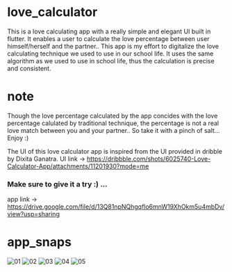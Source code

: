 # love_calculator
This is a love calculating app with a really simple and elegant UI built in flutter.
It enables a user to calculate the love percentage between user himself/herself and the partner.. 
This app is my effort to digitalize the love calculating technique we used to use in our school life.
It uses the same algorithm as we used to use in school life, thus the calculation is precise and consistent.

# note
Though the love percentage calculated by the app concides with the love percentage calulated by traditional technique, the percentage is not a real love match between you and your partner.. So take it with a pinch of salt... Enjoy :)

The UI of this love calculator app is inspired from the UI provided in dribble by Dixita Ganatra. 
UI link -> https://dribbble.com/shots/6025740-Love-Calculator-App/attachments/11201930?mode=me

### Make sure to give it a try :) ...
app link -> https://drive.google.com/file/d/13Q81npNQhgqflo6mnW19XhOkm5u4mbDv/view?usp=sharing



# app_snaps
![01](https://user-images.githubusercontent.com/63596895/151651901-39267c80-786b-43b3-9e3a-c4eb8ed2fe44.jpg)
![02](https://user-images.githubusercontent.com/63596895/151651903-e347bb93-d6e7-44c9-9b38-f3768e256e8e.jpg)
![03](https://user-images.githubusercontent.com/63596895/151651905-36b08b57-e9f2-45b7-9db3-a662f86621bd.jpg)
![04](https://user-images.githubusercontent.com/63596895/151651906-721a0b9c-32c9-4060-838f-e1e385c8074e.jpg)
![05](https://user-images.githubusercontent.com/63596895/151651910-732790c3-c566-46d1-9ca0-00377b6085ad.jpg)

